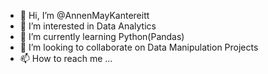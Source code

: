 - 👋 Hi, I’m @AnnenMayKantereitt
- 👀 I’m interested in  Data Analytics
- 🌱 I’m currently learning Python(Pandas)
- 💞️ I’m looking to collaborate on Data Manipulation Projects
- 📫 How to reach me ...

<!---
AnnenMayKantereitt/AnnenMayKantereitt is a ✨ special ✨ repository because its `README.md` (this file) appears on your GitHub profile.
You can click the Preview link to take a look at your changes.
--->
